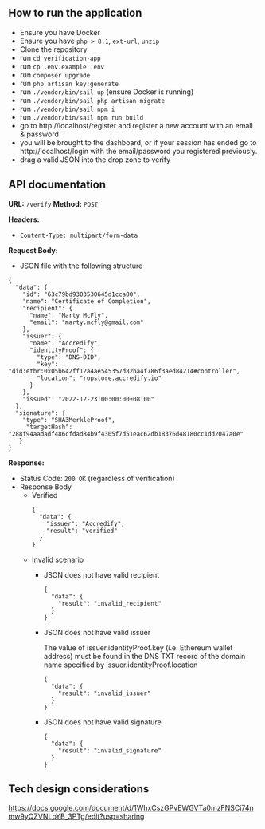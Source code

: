 ## How to run the application
- Ensure you have Docker
- Ensure you have `php > 8.1`, `ext-url`, `unzip`
- Clone the repository
- run `cd verification-app`
- run `cp .env.example .env`
- run `composer upgrade`
- run `php artisan key:generate`
- run `./vendor/bin/sail up` (ensure Docker is running)
- run `./vendor/bin/sail php artisan migrate`
- run `./vendor/bin/sail npm i`
- run `./vendor/bin/sail npm run build`
- go to http://localhost/register and register a new account with an email & password
- you will be brought to the dashboard, or if your session has ended go to http://localhost/login with the email/password you registered previously.
- drag a valid JSON into the drop zone to verify

## API documentation

**URL:** `/verify`
**Method:** `POST`

**Headers:**
-   `Content-Type: multipart/form-data`
    
**Request Body:**
-   JSON file with the following structure
    
```
{
  "data": {
    "id": "63c79bd9303530645d1cca00",
    "name": "Certificate of Completion",
    "recipient": { 
      "name": "Marty McFly",  
      "email": "marty.mcfly@gmail.com"
    },
    "issuer": {
      "name": "Accredify",
      "identityProof": {
        "type": "DNS-DID",
        "key": "did:ethr:0x05b642ff12a4ae545357d82ba4f786f3aed84214#controller",
        "location": "ropstore.accredify.io"
      }
    },
	"issued": "2022-12-23T00:00:00+08:00"
  },
  "signature": {
    "type": "SHA3MerkleProof",
	 "targetHash": "288f94aadadf486cfdad84b9f4305f7d51eac62db18376d48180cc1dd2047a0e"
   }
}
```
**Response:**
-   Status Code: `200 OK` (regardless of verification)
-   Response Body
    -   Verified
		```
		{
		  "data": {
		    "issuer": "Accredify",
		    "result": "verified"
		  }
		}
		```
	-   Invalid scenario
		-   JSON does not have valid recipient
			```
			{
			  "data": {
			    "result": "invalid_recipient"
			  }
			}
			```
		-   JSON does not have valid issuer  
			
			The value of issuer.identityProof.key (i.e. Ethereum wallet address) must be found in the DNS TXT record of the domain name specified by issuer.identityProof.location
			```
			{
			  "data": {
			    "result": "invalid_issuer"
			  }
			}
			```

		-   JSON does not have valid signature
			```
			{
			  "data": {
    			"result": "invalid_signature"
			  }
			}
			```
## Tech design considerations
https://docs.google.com/document/d/1WhxCszGPvEWGVTa0mzFNSCj74nmw9yQZVNLbYB_3PTg/edit?usp=sharing
